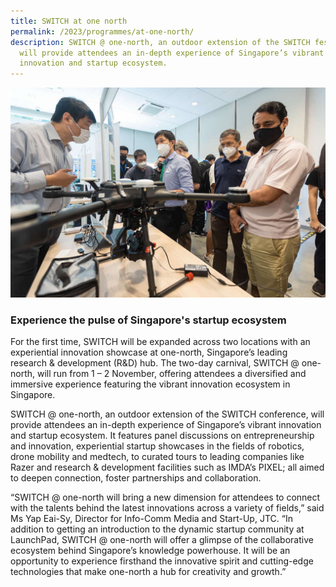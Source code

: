 ```yaml
---
title: SWITCH at one north
permalink: /2023/programmes/at-one-north/
description: SWITCH @ one-north, an outdoor extension of the SWITCH festival,
  will provide attendees an in-depth experience of Singapore’s vibrant
  innovation and startup ecosystem.
---
```


![An innovation showcase of an unmanned aerial drone](/images/2023/Photos/switch_one_north_03_1200p.JPG)

### Experience the pulse of Singapore's startup ecosystem

For the first time, SWITCH will be expanded across two locations with an experiential innovation showcase at one-north, Singapore’s leading research & development (R&D) hub. The two-day carnival, SWITCH @ one-north, will run from 1 – 2 November, offering attendees a diversified and immersive experience featuring the vibrant innovation ecosystem in Singapore.

SWITCH @ one-north, an outdoor extension of the SWITCH conference, will provide attendees an in-depth experience of Singapore’s vibrant innovation and startup ecosystem. It features panel discussions on entrepreneurship and innovation, experiential startup showcases in the fields of robotics, drone mobility and medtech, to curated tours to leading companies like Razer and research & development facilities such as IMDA’s PIXEL; all aimed to deepen connection, foster partnerships and collaboration.

“SWITCH @ one-north will bring a new dimension for attendees to connect with the talents behind the latest innovations across a variety of fields,” said Ms Yap Eai-Sy, Director for Info-Comm Media and Start-Up, JTC. “In addition to getting an introduction to the dynamic startup community at LaunchPad, SWITCH @ one-north will offer a glimpse of the collaborative ecosystem behind Singapore’s knowledge powerhouse. It will be an opportunity to experience firsthand the innovative spirit and cutting-edge technologies that make one-north a hub for creativity and growth.”